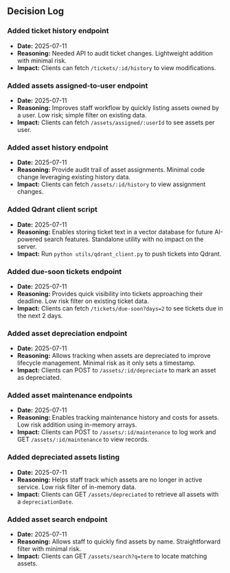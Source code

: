 ## Decision Log

### Added ticket history endpoint
- **Date:** 2025-07-11
- **Reasoning:** Needed API to audit ticket changes. Lightweight addition with minimal risk.
- **Impact:** Clients can fetch `/tickets/:id/history` to view modifications.

### Added assets assigned-to-user endpoint
- **Date:** 2025-07-11
- **Reasoning:** Improves staff workflow by quickly listing assets owned by a user. Low risk; simple filter on existing data.
- **Impact:** Clients can fetch `/assets/assigned/:userId` to see assets per user.

### Added asset history endpoint
- **Date:** 2025-07-11
- **Reasoning:** Provide audit trail of asset assignments. Minimal code change leveraging existing history data.
- **Impact:** Clients can fetch `/assets/:id/history` to view assignment changes.

### Added Qdrant client script
- **Date:** 2025-07-11
- **Reasoning:** Enables storing ticket text in a vector database for future AI-powered search features. Standalone utility with no impact on the server.
- **Impact:** Run `python utils/qdrant_client.py` to push tickets into Qdrant.

### Added due-soon tickets endpoint
- **Date:** 2025-07-11
- **Reasoning:** Provides quick visibility into tickets approaching their deadline. Low risk filter on existing ticket data.
- **Impact:** Clients can fetch `/tickets/due-soon?days=2` to see tickets due in the next 2 days.

### Added asset depreciation endpoint
- **Date:** 2025-07-11
- **Reasoning:** Allows tracking when assets are depreciated to improve lifecycle management. Minimal risk as it only sets a timestamp.
- **Impact:** Clients can POST to `/assets/:id/depreciate` to mark an asset as depreciated.

### Added asset maintenance endpoints
- **Date:** 2025-07-11
- **Reasoning:** Enables tracking maintenance history and costs for assets. Low risk addition using in-memory arrays.
- **Impact:** Clients can POST to `/assets/:id/maintenance` to log work and GET `/assets/:id/maintenance` to view records.

### Added depreciated assets listing
- **Date:** 2025-07-11
- **Reasoning:** Helps staff track which assets are no longer in active service. Low risk filter of in-memory data.
- **Impact:** Clients can GET `/assets/depreciated` to retrieve all assets with a `depreciationDate`.

### Added asset search endpoint
- **Date:** 2025-07-11
- **Reasoning:** Allows staff to quickly find assets by name. Straightforward filter with minimal risk.
- **Impact:** Clients can GET `/assets/search?q=term` to locate matching assets.
